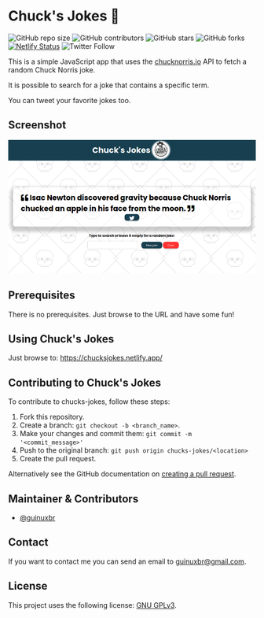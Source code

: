 # Chuck's Jokes 🤠

![GitHub repo size](https://img.shields.io/github/repo-size/guinuxbr/chucks-jokes)
![GitHub contributors](https://img.shields.io/github/contributors/guinuxbr/chucks-jokes)
![GitHub stars](https://img.shields.io/github/stars/guinuxbr/chucks-jokes)
![GitHub forks](https://img.shields.io/github/forks/guinuxbr/chucks-jokes)
[![Netlify Status](https://api.netlify.com/api/v1/badges/f67b0f5a-af05-4168-8d46-9c8ca63925a5/deploy-status)](https://app.netlify.com/sites/chucks-jokes/deploys)
![Twitter Follow](https://img.shields.io/twitter/follow/guinuxbr?style=social)

This is a simple JavaScript app that uses the [chucknorris.io](https://api.chucknorris.io/) API to fetch a random Chuck Norris joke.

It is possible to search for a joke that contains a specific term.

You can tweet your favorite jokes too.

## Screenshot
![screenshot](./screenshot.png)

## Prerequisites

There is no prerequisites. Just browse to the URL and have some fun!

## Using Chuck's Jokes

Just browse to: https://chucksjokes.netlify.app/

## Contributing to Chuck's Jokes
To contribute to chucks-jokes, follow these steps:

1. Fork this repository.
2. Create a branch: `git checkout -b <branch_name>`.
3. Make your changes and commit them: `git commit -m '<commit_message>'`
4. Push to the original branch: `git push origin chucks-jokes/<location>`
5. Create the pull request.

Alternatively see the GitHub documentation on [creating a pull request](https://help.github.com/en/github/collaborating-with-issues-and-pull-requests/creating-a-pull-request).

## Maintainer & Contributors
* [@guinuxbr](https://github.com/guinuxbr)

## Contact
If you want to contact me you can send an email to guinuxbr@gmail.com.

## License
This project uses the following license: [GNU GPLv3](https://www.gnu.org/licenses/gpl-3.0.html).
